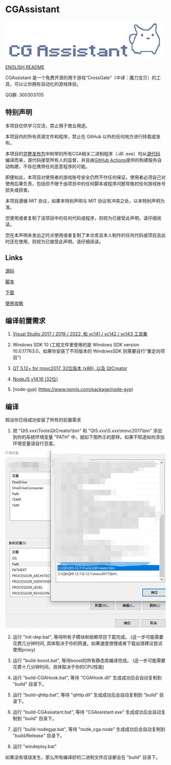 # CGAssistant

![](img/logo.png)

[ENGLISH README](README.md)

CGAssistant 是一个免费开源的用于游戏“CrossGate”（中译：魔力宝贝）的工具，可以让你拥有自动化的游戏体验。

QQ群: 300303705

## 特别声明

本项目仅供学习交流，禁止用于商业用途。

本项目内的所有资源文件和程序，禁止在 GitHub 以外的任何地方进行转载或发布。

本项目的[完整发布包](https://github.com/hzqst/CGAssistant/releases)中附带的所有CGA相关二进制程序（.dll .exe）均从[源代码](https://github.com/hzqst/CGAssistant) 编译而来，源代码接受所有人的监督，并且由[GitHub Actions](https://docs.github.com/en/actions/learn-github-actions)提供的构建服务自动构建，不存在携带任何恶意程序的可能。

即便如此，本项目对使用者的游戏账号安全仍然不作任何保证，使用者必须自己对使用后果负责，包括但不限于由项目中的任何脚本或程序问题导致的任何游戏账号损失或损害。

本项目遵循 MIT 协议，如果本特别声明与 MIT 协议有冲突之处，以本特别声明为准。

您使用或者复制了该项目中的任何代码或程序，则视为已接受此声明，请仔细阅读。

您在本声明未发出之时点使用或者复制了本仓库且本人制作的任何代码或项目且此时还在使用，则视为已接受此声明，请仔细阅读。

## Links

[源码](https://github.com/hzqst/CGAssistant)

[脚本](https://github.com/hzqst/CGAssistantJS)

[下载](https://github.com/hzqst/CGAssistant/releases)

[使用攻略](https://github.com/hzqst/CGAssistant/wiki)

## 编译前置需求

1. [Visual Studio 2017 / 2019 / 2022, 和 vc141 / vc142 / vc143 工具集](https://visualstudio.microsoft.com/)

2. Windows SDK 10 (工程文件里使用的是 Windows SDK version 10.0.17763.0，如果你安装了不同版本的 WindowsSDK 则需要自行“重定向项目”)

3. [QT 5.12+ for msvc2017, 32位版本 (x86), 以及 QtCreator](https://www.qt.io/download)

4. [NodeJS v14.16 (32位)](https://nodejs.org/download/release/v14.16.0/)

5. [node-gyp] (https://www.npmjs.com/package/node-gyp)

## 编译

假设你已经成功安装了所有的前置需求

1. 把 "Qt5.xxx\Tools\QtCreator\bin\" 和 "Qt5.xxx\5.xxx\msvc2017\bin\" 添加到你的系统环境变量 "PATH" 中，就如下图所示的那样。如果不知道如何添加环境变量请自行百度。

![](img/1.png)

2. 运行 "init-dep.bat", 等待所有子模块和依赖项目下载完成。 (这一步可能需要花费几分钟时间, 具体取决于你的网速，如果速度很慢或者下载出错建议尝试使用proxy)

3. 运行 "build-boost.bat", 等待boost的所有静态库编译完成。 (这一步可能需要花费十几分钟时间，具体取决于你的CPU性能)

4. 运行 "build-CGAHook.bat", 等待 "CGAHook.dll" 生成成功后会自动复制到 "build" 目录下。

5. 运行 "build-qhttp.bat", 等待 "qhttp.dll" 生成成功后会自动复制到 "build" 目录下。

6. 运行 "build-CGAssiatant.bat", 等待 "CGAssistant.exe" 生成成功后会自动复制到 "build" 目录下。

7. 运行 "build-nodegyp.bat", 等待 "node_cga.node" 生成成功后会自动复制到 "build/Release" 目录下。

8. 运行 "windeploy.bat"

如果没有错误发生，那么所有编译好的二进制文件应该都会在 "build" 目录下。
